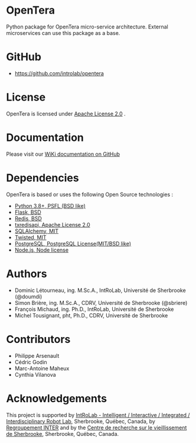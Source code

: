 # OpenTera

Python package for OpenTera micro-service architecture. 
External microservices can use this package as a base.

# GitHub
* https://github.com/introlab/opentera

# License
OpenTera is licensed under [Apache License 2.0](https://www.apache.org/licenses/LICENSE-2.0.txt) . 

# Documentation
Please visit our [WiKi documentation on GitHub](https://github.com/introlab/opentera/wiki)

# Dependencies
OpenTera is based or uses the following Open Source technologies :
* [Python 3.8+, PSFL (BSD like)](https://www.python.org)
* [Flask, BSD](http://flask.pocoo.org)
* [Redis, BSD](https://redislabs.com/why-redis/)
* [txredisapi, Apache License 2.0](https://github.com/fiorix/txredisapi) 
* [SQLAlchemy, MIT](https://www.sqlalchemy.org)
* [Twisted, MIT](https://twistedmatrix.com)
* [PostgreSQL, PostgreSQL License(MIT/BSD like)](https://www.postgresql.org)
* [Node.js, Node license](https://nodejs.org/en/)

# Authors
* Dominic Létourneau, ing. M.Sc.A., IntRoLab, Université de Sherbrooke (@doumdi)
* Simon Brière, ing. M.Sc.A., CDRV, Université de Sherbrooke (@sbriere)
* François Michaud, ing. Ph.D., IntRoLab, Université de Sherbrooke
* Michel Tousignant, pht, Ph.D., CDRV, Université de Sherbrooke

# Contributors
* Philippe Arsenault
* Cédric Godin
* Marc-Antoine Maheux
* Cynthia Vilanova

# Acknowledgements
This project is supported by [IntRoLab - Intelligent / Interactive / Integrated / Interdisciplinary Robot Lab](https://introlab.3it.usherbrooke.ca/), Sherbrooke, Québec, Canada,
by [Regroupement INTER](https://www.regroupementinter.com) and by the [Centre de recherche sur le vieillissement de Sherbrooke](https://www.cdrv.ca), Sherbrooke, Québec, Canada.

